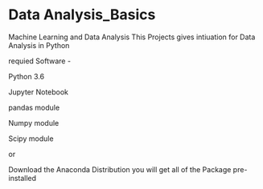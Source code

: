 # Data Analysis_Basics
 Machine Learning and Data Analysis
This Projects gives intiuation for Data Analysis in Python 



requied Software -


Python 3.6

Jupyter Notebook

pandas module

Numpy module

Scipy module

  or 
  
Download the Anaconda Distribution you will get all of the Package pre-installed  
